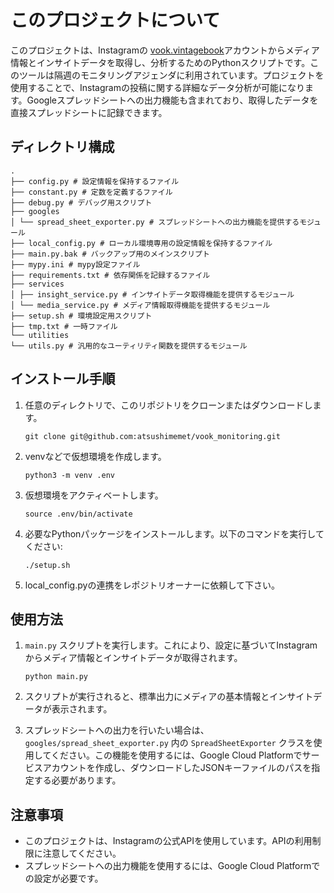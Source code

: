 # このプロジェクトについて
このプロジェクトは、Instagramの [vook.vintagebook](https://www.instagram.com/vook.vintagebook/)アカウントからメディア情報とインサイトデータを取得し、分析するためのPythonスクリプトです。このツールは隔週のモニタリングアジェンダに利用されています。プロジェクトを使用することで、Instagramの投稿に関する詳細なデータ分析が可能になります。Googleスプレッドシートへの出力機能も含まれており、取得したデータを直接スプレッドシートに記録できます。

## ディレクトリ構成
```
.
├── config.py # 設定情報を保持するファイル
├── constant.py # 定数を定義するファイル
├── debug.py # デバッグ用スクリプト
├── googles
│ └── spread_sheet_exporter.py # スプレッドシートへの出力機能を提供するモジュール
├── local_config.py # ローカル環境専用の設定情報を保持するファイル
├── main.py.bak # バックアップ用のメインスクリプト
├── mypy.ini # mypy設定ファイル
├── requirements.txt # 依存関係を記録するファイル
├── services
│ ├── insight_service.py # インサイトデータ取得機能を提供するモジュール
│ └── media_service.py # メディア情報取得機能を提供するモジュール
├── setup.sh # 環境設定用スクリプト
├── tmp.txt # 一時ファイル
└── utilities
└── utils.py # 汎用的なユーティリティ関数を提供するモジュール
```
## インストール手順
1. 任意のディレクトリで、このリポジトリをクローンまたはダウンロードします。
    ```
    git clone git@github.com:atsushimemet/vook_monitoring.git
    ```
2. venvなどで仮想環境を作成します。
    ```
    python3 -m venv .env
    ```
3. 仮想環境をアクティベートします。
    ```
    source .env/bin/activate
    ```
4. 必要なPythonパッケージをインストールします。以下のコマンドを実行してください:
    ```
    ./setup.sh
    ```
5. local_config.pyの連携をレポジトリオーナーに依頼して下さい。
## 使用方法
1. `main.py` スクリプトを実行します。これにより、設定に基づいてInstagramからメディア情報とインサイトデータが取得されます。

    ```
    python main.py
    ```
2. スクリプトが実行されると、標準出力にメディアの基本情報とインサイトデータが表示されます。
3. スプレッドシートへの出力を行いたい場合は、`googles/spread_sheet_exporter.py` 内の `SpreadSheetExporter` クラスを使用してください。この機能を使用するには、Google Cloud Platformでサービスアカウントを作成し、ダウンロードしたJSONキーファイルのパスを指定する必要があります。
## 注意事項
- このプロジェクトは、Instagramの公式APIを使用しています。APIの利用制限に注意してください。
- スプレッドシートへの出力機能を使用するには、Google Cloud Platformでの設定が必要です。
